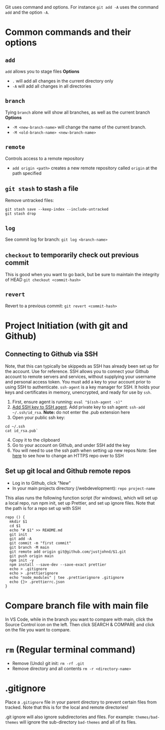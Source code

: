 Git uses command and options. For instance `git add -A` uses the command `add` and the option `-A`.

# Common commands and their options
## `add`
`add` allows you to stage files
**Options**
- `.` will add all changes in the current directory only
- `-A` will add all changes in all directories

## `branch`
Tying `branch` alone will show all branches, as well as the current branch
**Options**
- `-M <new-branch-name>` will change the name of the current branch.
- `-M <old-branch-name> <new-branch-name>`

## `remote`
Controls access to a remote repository
- `add origin <path>` creates a new remote repository called `origin` at the path specified

## `git stash` to stash a file
Remove untracked files:
```
git stash save --keep-index --include-untracked
git stash drop
```

## `log`
See commit log for branch: `git log <branch-name>`

## `checkout` to temporarily check out previous commit
This is good when you want to go back, but be sure to maintain the integrity of HEAD
`git checkout <commit-hash>`

## `revert`
Revert to a previous commit: `git revert <commit-hash>`

# Project Initiation (with git and Github)

## Connecting to Github via SSH
Note, that this can typically be skippeds as SSH has already been set up for the account. Use for reference.
SSH allows you to connect your Github account to remote servers and services, without supplying your username and personal access token. You must add a key to your account prior to using SSH to authenticate. `ssh-agent` is a key manager for SSH. It holds your keys and certificates in memory, unencrypted, and ready for use by `ssh`.

1. First, ensure agent is running: `eval "$(ssh-agent -s)"`
2. [Add SSH key to SSH agent](https://docs.github.com/en/github/authenticating-to-github/connecting-to-github-with-ssh/generating-a-new-ssh-key-and-adding-it-to-the-ssh-agent). Add private key to ssh agent: `ssh-add ~/.ssh/id_rsa`. **Note:** do not enter the .pub extension here
3. Open your public ssh key:
  ```
  cd ~/.ssh
  cat id_rsa.pub`
  ```
4. Copy it to the clipboard
5. Go to your account on Github, and under SSH add the key
6. You will need to use the ssh path when setting up new repos
Note: See [here](https://docs.github.com/en/get-started/getting-started-with-git/managing-remote-repositories) to see how to change an HTTPS repo over to SSH

## Set up git local and Github remote repos
- Log in to Github, click "New"
- In your main projects directory (/webdevelopment): `repo project-name`

This alias runs the following function script (for windows), which will set up a local repo, run npm init, set up Prettier, and set up ignore files. Note that the path is for a repo set up with SSH
```
repo () {
  mkdir $1
  cd $1
  echo "# $1" >> README.md
  git init
  git add -A
  git commit -m "first commit"
  git branch -M main
  git remote add origin git@github.com/justjohnd/$1.git
  git push origin main
  npm init -y
  npm install --save-dev --save-exact prettier
  echo > .gitignore
  echo > .prettierignore
  echo "node_modules" | tee .prettierignore .gitignore
  echo {}> .prettierrc.json
}
```

# Compare branch file with main file
In VS Code, while in the branch you want to compare with main, click the Source Control icon on the left. Then click SEARCH & COMPARE and click on the file you want to compare.

# `rm` (Regular terminal command)
- Remove (Undo) git init: `rm -rf .git`
- Remove directory and all contents
`rm -r <directory-name>`

# .gitignore
Place a `.gitignore` file in your parent directory to prevent certain files from tracked. Note that this is for the local and remote directories!

.git ignore will also ignore subdirectories and files. For example: `themes/bad-themes` will ignore the sub-directory `bad-themes` and all of its files.
